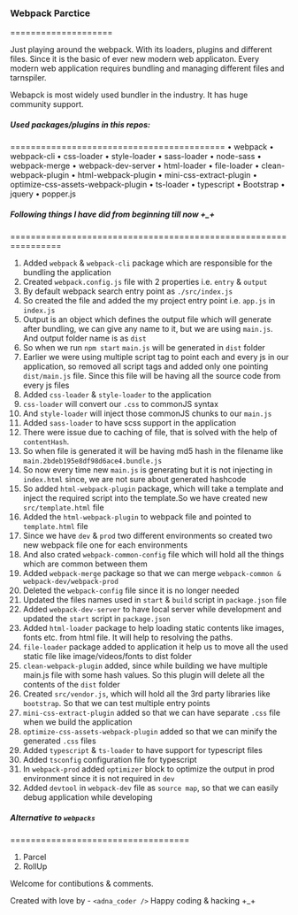 ### Webpack Parctice
====================

Just playing around the webpack. With its loaders, plugins and different files.
Since it is the basic of ever new modern web applicaton. Every modern web application requires bundling and managing different files and tarnspiler.

Webapck is most widely used bundler in the industry. It has huge community support.

##### Used packages/plugins in this repos:
==========================================
	• webpack 
	• webpack-cli
	• css-loader
	• style-loader
	• sass-loader
	• node-sass
	• webpack-merge
	• webpack-dev-server
	• html-loader
	• file-loader
	• clean-webpack-plugin
	• html-webpack-plugin
	• mini-css-extract-plugin
	• optimize-css-assets-webpack-plugin
	• ts-loader
    • typescript
    • Bootstrap
    • jquery
	• popper.js
	

##### Following things I have did from beginning till now +_+
================================================================
1. Added `webpack` & `webpack-cli` package which are responsible for the bundling the application
2. Created `webpack.config.js` file with 2 properties i.e. `entry` & `output`
3. By default webpack search entry point as `./src/index.js`
4. So created the file and added the my project entry point i.e. `app.js` in `index.js`
5. Output is an object which defines the output file which will generate after bundling, we can give any name to it, but we are using `main.js`. And output folder name is as `dist`
6. So when we run `npm start` `main.js` will be generated in `dist` folder
7. Earlier we were using multiple script tag to point each and every js in our application, so removed all script tags and added only one pointing `dist/main.js` file. Since this file will be having all the source code from every js files
8. Added `css-loader` & `style-loader` to the application
9. `css-loader` will convert our `.css` to commonJS syntax
10. And `style-loader` will inject those commonJS chunks to our `main.js`
11. Added `sass-loader` to have scss support in the application
12. There were issue due to caching of file, that is solved with the help of `contentHash`.
13. So when file is generated it will be having md5 hash in the filename like `main.2bdeb195e8df98d6ace4.bundle.js`
14. So now every time new `main.js` is generating but it is not injecting in `index.html` since, we are not sure about generated hashcode
15. So added `html-webpack-plugin` package, which will take a template and inject the required script into the template.So we have created new `src/template.html` file
16. Added the `html-webpack-plugin` to webpack file and pointed to `template.html` file
17. Since we have `dev` & `prod` two different environments so created two new webpack file one for each environments
18. And also crated `webpack-common-config` file which will hold all the things which are common between them
19. Added `webpack-merge` package so that we can merge `webpack-common & webpack-dev/webpack-prod`
20. Deleted the `webpack-config` file since it is no longer needed
21. Updated the files names used in `start` & `build` script in `package.json` file
22. Added `webpack-dev-server` to have local server while development and updated the `start` script in `package.json`
23. Added `html-loader` package to help loading static contents like images, fonts etc. from html file. It will help to resolving the paths.
24. `file-loader` package added to application it help us to move all the used static file like image/videos/fonts to dist folder
25. `clean-webpack-plugin` added, since while building we have multiple main.js file with some hash values. So this plugin will delete all the contents of the `dist` folder
26. Created `src/vendor.js`, which will hold all the 3rd party libraries like `bootstrap`. So that we can test multiple entry points
27. `mini-css-extract-plugin` added so that we can have separate `.css` file when we build the application
28. `optimize-css-assets-webpack-plugin` added so that we can minify the generated `.css` files
29. Added `typescript` & `ts-loader` to have support for typescript files
30. Added `tsconfig` configuration file for typescript
31. In `webpack-prod` added `optimizer` block to optimize the output in prod environment since it is not required in `dev`
32. Added `devtool` in `webpack-dev` file as `source map`, so that we can easily debug application while developing


##### Alternative to `webpacks`
===================================
1. Parcel
2. RollUp

Welcome for contibutions & comments.

Created with love by - `<adna_coder />` Happy coding & hacking +_+
